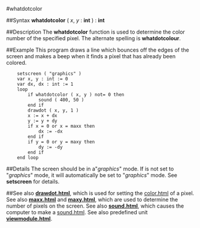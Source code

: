 
#whatdotcolor

##Syntax
**whatdotcolor** ( _x_, _y_ : **int** ) : **int**



##Description
The **whatdotcolor** function is used to determine the color number of the specified pixel. The alternate spelling is **whatdotcolour**.



##Example
This program draws a line which bounces off the edges of the screen and makes a beep when it finds a pixel that has already been colored.


        setscreen ( "graphics" )
        var x, y : int := 0
        var dx, dx : int := 1
        loop
            if whatdotcolor ( x, y ) not= 0 then
                sound ( 400, 50 )
            end if
            drawdot ( x, y, 1 )
            x := x + dx
            y := y + dy
            if x = 0 or x = maxx then
                dx := -dx
            end if
            if y = 0 or y = maxy then
                dy := -dy
            end if
        end loop
##Details
The screen should be in a"_graphics_" mode. If is not set to "_graphics_"  mode,  it will automatically be set to "_graphics_" mode. See **setscreen** for details.



##See also
**[drawdot.html](drawdot)**, which is used for setting the [color.html](color) of a pixel. See also **[maxx.html](maxx)** and **[maxy.html](maxy)**, which are used to determine the number of pixels on the screen. See also **[sound.html](sound)**, which causes the computer to make a [sound.html](sound).
See also predefined unit **[viewmodule.html](View)**.


